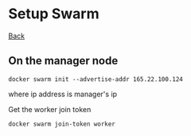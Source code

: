# Setup Swarm

[Back](./ReadMe.md)


## On the manager node

`docker swarm init --advertise-addr 165.22.100.124`

where ip address is manager's ip

Get the worker join token

`docker swarm join-token worker`
